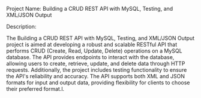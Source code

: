 Project Name: Building a CRUD REST API with MySQL, Testing, and XML/JSON Output

Description:

The Building a CRUD REST API with MySQL, Testing, and XML/JSON Output project is aimed at developing a robust and scalable RESTful API that performs CRUD (Create, Read, Update, Delete) operations on a MySQL database. The API provides endpoints to interact with the database, allowing users to create, retrieve, update, and delete data through HTTP requests. Additionally, the project includes testing functionality to ensure the API's reliability and accuracy. The API supports both XML and JSON formats for input and output data, providing flexibility for clients to choose their preferred format.l.



